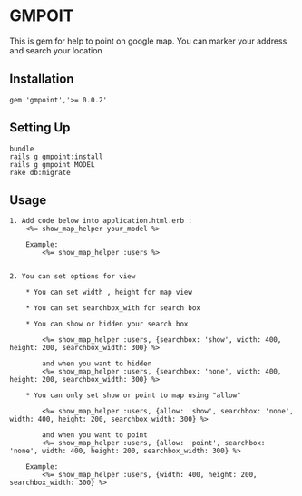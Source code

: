 # GMPOIT

This is gem for help to point on google map. You can marker your address and search your location

## Installation

	gem 'gmpoint','>= 0.0.2'
		
## Setting Up

	bundle
	rails g gmpoint:install
	rails g gmpoint MODEL
	rake db:migrate

## Usage
	1. Add code below into application.html.erb :
		<%= show_map_helper your_model %>
		
		Example:
			<%= show_map_helper :users %>
			
			
	2. You can set options for view
	
		* You can set width , height for map view
		
		* You can set searchbox_with for search box
		
		* You can show or hidden your search box
		
			<%= show_map_helper :users, {searchbox: 'show', width: 400, height: 200, searchbox_width: 300} %>
			
			and when you want to hidden
			<%= show_map_helper :users, {searchbox: 'none', width: 400, height: 200, searchbox_width: 300} %>
			
		* You can only set show or point to map using "allow"
		
			<%= show_map_helper :users, {allow: 'show', searchbox: 'none', width: 400, height: 200, searchbox_width: 300} %>
			
			and when you want to point
			<%= show_map_helper :users, {allow: 'point', searchbox: 'none', width: 400, height: 200, searchbox_width: 300} %>
			
		Example:
			<%= show_map_helper :users, {width: 400, height: 200, searchbox_width: 300} %>
		